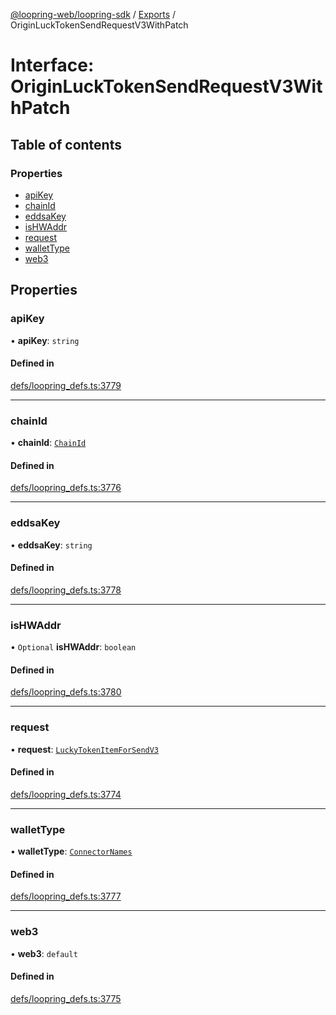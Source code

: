 [@loopring-web/loopring-sdk](../README.md) / [Exports](../modules.md) / OriginLuckTokenSendRequestV3WithPatch

# Interface: OriginLuckTokenSendRequestV3WithPatch

## Table of contents

### Properties

- [apiKey](OriginLuckTokenSendRequestV3WithPatch.md#apikey)
- [chainId](OriginLuckTokenSendRequestV3WithPatch.md#chainid)
- [eddsaKey](OriginLuckTokenSendRequestV3WithPatch.md#eddsakey)
- [isHWAddr](OriginLuckTokenSendRequestV3WithPatch.md#ishwaddr)
- [request](OriginLuckTokenSendRequestV3WithPatch.md#request)
- [walletType](OriginLuckTokenSendRequestV3WithPatch.md#wallettype)
- [web3](OriginLuckTokenSendRequestV3WithPatch.md#web3)

## Properties

### apiKey

• **apiKey**: `string`

#### Defined in

[defs/loopring_defs.ts:3779](https://github.com/Loopring/loopring_sdk/blob/24fdf4c/src/defs/loopring_defs.ts#L3779)

___

### chainId

• **chainId**: [`ChainId`](../enums/ChainId.md)

#### Defined in

[defs/loopring_defs.ts:3776](https://github.com/Loopring/loopring_sdk/blob/24fdf4c/src/defs/loopring_defs.ts#L3776)

___

### eddsaKey

• **eddsaKey**: `string`

#### Defined in

[defs/loopring_defs.ts:3778](https://github.com/Loopring/loopring_sdk/blob/24fdf4c/src/defs/loopring_defs.ts#L3778)

___

### isHWAddr

• `Optional` **isHWAddr**: `boolean`

#### Defined in

[defs/loopring_defs.ts:3780](https://github.com/Loopring/loopring_sdk/blob/24fdf4c/src/defs/loopring_defs.ts#L3780)

___

### request

• **request**: [`LuckyTokenItemForSendV3`](../modules.md#luckytokenitemforsendv3)

#### Defined in

[defs/loopring_defs.ts:3774](https://github.com/Loopring/loopring_sdk/blob/24fdf4c/src/defs/loopring_defs.ts#L3774)

___

### walletType

• **walletType**: [`ConnectorNames`](../enums/ConnectorNames.md)

#### Defined in

[defs/loopring_defs.ts:3777](https://github.com/Loopring/loopring_sdk/blob/24fdf4c/src/defs/loopring_defs.ts#L3777)

___

### web3

• **web3**: `default`

#### Defined in

[defs/loopring_defs.ts:3775](https://github.com/Loopring/loopring_sdk/blob/24fdf4c/src/defs/loopring_defs.ts#L3775)

